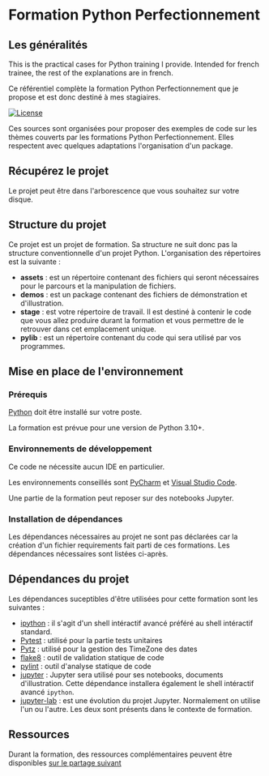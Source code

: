 # Formation Python Perfectionnement
## Les généralités

This is the practical cases for Python training I provide. Intended for french trainee, the rest
of the explanations are in french.

Ce référentiel complète la formation Python Perfectionnement que je propose et est donc destiné à
mes stagiaires.

[![License](https://img.shields.io/github/license/darko-itpro/training-python.svg?style=plastic)](https://github.com/darko-itpro/training-python/blob/master/LICENSE)


Ces sources sont organisées pour proposer des exemples de code sur les thèmes couverts par les formations
Python Perfectionnement. Elles respectent avec quelques adaptations l'organisation d'un package.

## Récupérez le projet
Le projet peut être dans l'arborescence que vous souhaitez sur votre disque.

## Structure du projet
Ce projet est un projet de formation. Sa structure ne suit donc pas la
structure conventionnelle d'un projet Python. L'organisation des répertoires
est la suivante :
 * **assets** : est un répertoire contenant des fichiers qui seront nécessaires
 pour le parcours et la manipulation de fichiers.
 * **demos** : est un package contenant des fichiers de démonstration et
 d'illustration.
 * **stage** : est votre répertoire de travail. Il est destiné à contenir le
 code que vous allez produire durant la formation et vous permettre de le
 retrouver dans cet emplacement unique.
 * **pylib** : est un répertoire contenant du code qui sera utilisé par vos
 programmes.

## Mise en place de l'environnement

### Prérequis
[Python](https://www.python.org) doit être installé sur votre poste.

La formation est prévue pour une version de Python 3.10+.

### Environnements de développement
Ce code ne nécessite aucun IDE en particulier.

Les environnements conseillés sont [PyCharm](https://www.jetbrains.com/fr-fr/pycharm/)
et [Visual Studio Code](https://code.visualstudio.com/).

Une partie de la formation peut reposer sur des notebooks Jupyter.

### Installation de dépendances
Les dépendances nécessaires au projet ne sont pas déclarées car la création
d'un fichier requirements fait parti de ces formations. Les dépendances
nécessaires sont listées ci-après.
 
## Dépendances du projet
Les dépendances suceptibles d'être utilisées pour cette formation sont les
suivantes :
 * [ipython](https://jupyter.org/) : il s'agit d'un shell intéractif avancé préféré au shell
   intéractif standard.
 * [Pytest](https://docs.pytest.org/) : utilisé pour la partie tests unitaires
 * [Pytz](https://pypi.org/project/pytz/) : utilisé pour la gestion des TimeZone des dates
 * [flake8](https://flake8.pycqa.org/) : outil de validation statique de code
 * [pylint](https://pypi.org/project/pylint/) : outil d'analyse statique de code
 * [jupyter](https://jupyter.org/) : Jupyter sera utilisé pour ses notebooks, documents
   d'illustration. Cette dépendance installera également le shell intéractif 
   avancé `ipython`.
 * [jupyter-lab](https://jupyter.org/) : est une évolution du projet Jupyter. Normalement on
   utilise l'un ou l'autre. Les deux sont présents dans le contexte de formation.
 
## Ressources

Durant la formation, des ressources complémentaires peuvent être disponibles
[sur le partage suivant](https://bit.ly/3uh2MEQ)
